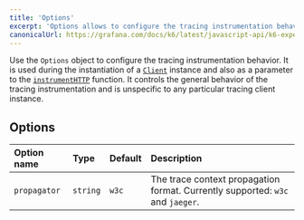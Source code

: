 ```yaml
---
title: 'Options'
excerpt: 'Options allows to configure the tracing instrumentation behavior.'
canonicalUrl: https://grafana.com/docs/k6/latest/javascript-api/k6-experimental/tracing/options/
---
```


Use the `Options` object to configure the tracing instrumentation behavior. It is used during the instantiation of a [`Client`](/javascript-api/k6-experimental/tracing/client) instance and also as a parameter to the [`instrumentHTTP`](/javascript-api/k6-experimental/tracing/instrumenthttp) function. It controls the general behavior of the tracing instrumentation and is unspecific to any particular tracing client instance.

## Options

| Option name  | Type     | Default | Description                                                                    |
| :----------- | :------- | :------ | :----------------------------------------------------------------------------- |
| `propagator` | `string` | `w3c`   | The trace context propagation format. Currently supported: `w3c` and `jaeger`. |